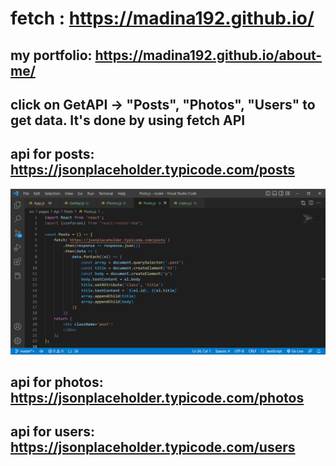 # fetch : https://madina192.github.io/
## my portfolio: https://madina192.github.io/about-me/
## click on GetAPI -> "Posts", "Photos", "Users" to get data. It's done by using fetch API
## api for posts: https://jsonplaceholder.typicode.com/posts
![](posts.png)
## api for photos: https://jsonplaceholder.typicode.com/photos
## api for users: https://jsonplaceholder.typicode.com/users
